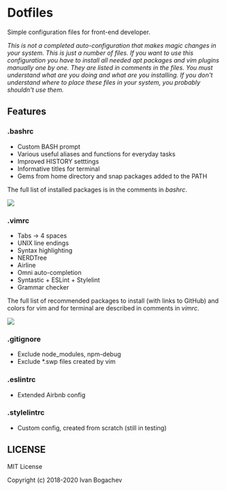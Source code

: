 # Dotfiles

Simple configuration files for front-end developer.

*This is not a completed auto-configuration that makes magic changes in your system. This is just a number of files. If you want to use this configuration you have to install all needed apt packages and vim plugins manually one by one. They are listed in comments in the files. You must understand what are you doing and what are you installing. If you don't understand where to place these files in your system, you probably shouldn't use them.*

## Features
### .bashrc
- Custom BASH prompt
- Various useful aliases and functions for everyday tasks
- Improved HISTORY setttings
- Informative titles for terminal
- Gems from home directory and snap packages added to the PATH

The full list of installed packages is in the comments in *bashrc*.

![](https://habrastorage.org/webt/tn/kp/ed/tnkpedev2mqv8wtotnno7wrput8.jpeg)

### .vimrc
- Tabs -> 4 spaces
- UNIX line endings
- Syntax highlighting
- NERDTree
- Airline
- Omni auto-completion
- Syntastic + ESLint + Stylelint
- Grammar checker

The full list of recommended packages to install (with links to GitHub) and colors for vim and for terminal are described in comments in *vimrc*.

![](https://habrastorage.org/webt/xt/hb/fo/xthbfogxexxtwjfdw9_0c2ephme.jpeg)

### .gitignore
- Exclude node_modules, npm-debug
- Exclude *.swp files created by vim

### .eslintrc
- Extended Airbnb config

### .stylelintrc
- Custom config, created from scratch (still in testing)


## LICENSE

MIT License

Copyright (c) 2018-2020 Ivan Bogachev


